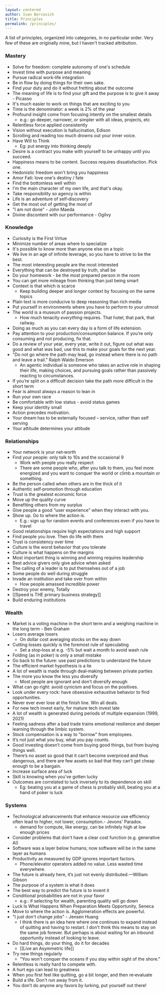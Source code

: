 ```yaml
---
layout: centered
author: Ivan Bercovich
title: Principles
permalink: /principles/
---
```


A list of principles, organized into categories, in no particular order. Very few of these are originally mine, but I haven't tracked attribution.

### Mastery

- Solve for freedom: complete autonomy of one's schedule
- Invest time with purpose and meaning
- Pursue radical work‑life integration
- Be in flow by doing things for their own sake.
- Find your duty and do it without fretting about the outcome
- The meaning of life is to find your gift and the purpose is to give it away - Picasso
- It's much easier to work on things that are exciting to you
- Time is the denominator: a week is 2% of the year
- Profound insight come from focusing intently on the smallest details
  - e.g.: go deeper, narrower, or simpler with all ideas, projects, etc
- Relentless force applied consistently
- Vision without execution is hallucination, Edison
- Scrolling and reading too much drowns out your inner voice.
- Have Will to Think
  - Eg: put energy into thinking deeply
- Desire is a contract you make with yourself to be unhappy until you succeed.
- Happiness means to be content. Success requires dissatisfaction. Pick one.
- Hedonistic freedom won't bring you happiness
- Amor Fati: love one's destiny / fate
- Find the bottomless well within
- I'm the main character of my own life, and that's okay.
- Take responsibility so agency is within
- Life is an adventure of self‑discovery
- Get the most out of getting the most of
- "I am not done" - John Maeda
- Divine discontent with our performance - Ogilvy

### Knowledge

- Curiosity is the First Virtue
- Minimize number of areas where to specialize
- It's possible to know more than anyone else on a topic
- We live in an age of infinite leverage, so you have to strive to be the best.
- The most interesting people are the most interested
- Everything that can be destroyed by truth, shall be
- Do your homework - be the most prepared person in the room
- You can get more mileage from thinking than just being smart
- Context is that which is scarce
  - Keep building deeper and longer context by focusing on the same topics
- Plain text is more conducive to deep reasoning than rich media
- Put yourself in environments where you have to perform to your utmost
- The world is a museum of passion projects.
  - How much tenacity _everything_ requires. That hotel, that park, that railway.
- Doing as much as you can every day is a form of life extension.
- Pay attention to your production/consumption balance. If you’re only consuming and not producing, fix that.
- Do a review of your year, every year, write it out, figure out what was good and what was bad, use this to make your goals for the next year.
- "Do not go where the path may lead, go instead where there is no path and leave a trail." Ralph Waldo Emerson
  - An agentic individual is someone who takes an active role in shaping their life, making choices, and pursuing goals rather than passively reacting to circumstances.
- If you’re split on a difficult decision take the path more difficult in the short term
- Fear is almost always a reason to lean in
- Run your own race
- Be comfortable with low status - avoid status games
- Keep your identity small
- Action precedes motivation.
- Your dream has to be externally focused – service, rather than self serving
- Your attitude determines your attitude

### Relationships

- Your network is your net‑worth
- Find your people: only talk to 10s and the occasional 9
  - Work with people you really respect
  - There are some people who, after you talk to them, you feel more energized and you want to conquer the world or climb a mountain or something.
- Be the person called when others are in the thick of it
- Authentic self‑promotion through education
- Trust is the greatest economic force
- Move up the quality curve
- Benefiting others from my surplus
- Give people a good “user experience” when they interact with you.
- Show up. Go to where the action is.
  - E.g.: sign up for random events and conferences even if you have to travel
- Good relationships require high expectations and high support
- Find people you love. Then do life with them
- Trust is consistency over time
- Culture is the worst behavior that you tolerate
- Culture is what happens on the margins
- Most important thing is winning and winning requires leadership
- Best advice givers only give advice when asked
- The calling of a leader is to put themselves out of a job
- Some people do well during struggle
- Invade an institution and take over from within
  - How people amassed incredible power
- Destroy your enemy, Totally
- [[Speed is THE primary business strategy]]
- Build enduring institutions

### Wealth

- Market is a voting machine in the short term and a weighing machine in the long term - Ben Graham
- Losers average losers
  - On dollar cost averaging stocks on the way down
- Cutting losses quickly is the foremost rule of speculating
  - Set a stop‑loss at e.g. -5% but wait a month to avoid wash rule
- Folding (as in poker) is only a small mistake
- Go back to the future: use past predictions to understand the future
- The efficient market hypothesis is a lie
- A lot of wealth is made through deal‑making between private parties
- The more you know the less you diversify
  - Most people are ignorant and don't diversify enough
- What can go right: avoid cynicism and focus on the positives.
- Look under every rock: have obsessive exhaustive behavior to find opportunities.
- Never ever ever lose at the finish line. Win all deals.
- For new tech invest early, for mature tech invest late
- A lot of wealth is generated during periods of multiple expansion (1999, 2021)
- Feeling sadness after a bad trade trains emotional resilience and deeper learning through the limbic system.
- Stock compensation is a way to "borrow" from employees.
- It’s not just what you buy, what you pay counts.
- Good investing doesn’t come from buying good things, but from buying things well.
- There’s no asset so good that it can’t become overpriced and thus dangerous, and there are few assets so bad that they can’t get cheap enough to be a bargain.
- Increase surface area of luck
- Skill is knowing when you’ve gotten lucky
- Outcomes are correlated to luck inversely to its dependence on skill
  - Eg: beating you at a game of chess is probably skill, beating you at a hand of poker is luck

### Systems

- Technological advancements that enhance resource use efficiency often lead to higher, not lower, consumption.- Jevons' Paradox.
  - demand for compute, like energy, can be infinitely high at low enough prices
- Consider problems that don't have a clear cost function (e.g. generative AI)
- Software was a layer below humans; now software will be in the same layer as humans
- Productivity as measured by GDP ignores important factors.
  - Phone/elevator operators added no value. Less wasted time everywhere.
- The future is already here, it’s just not evenly distributed.—William Gibson
- The purpose of a system is what it does
- The best way to predict the future is to invent it
- Conditional probabilities are not in your favor
  - e.g.: if selecting for wealth, parenting quality will go down
- Luck Is What Happens When Preparation Meets Opportunity, Seneca
- Move to where the action is. Agglomeration effects are powerful.
- "I just don't change jobs" - Jensen Huang
  - I think there is an idea here where one continues to expand instead of quitting and having to restart. I don't think this means to stay on the same job forever. But perhaps is about waiting for an inbound opportunity instead of looking to leave.
- Do hard things, do your thing, do it for decades
  - [[Live an Asymmetric life]]
- Try new things regularly
  - "You won't conquer the oceans if you stay within sight of the shore."
- Relentless is really hard to compete with.
- A hurt ego can lead to greatness
- When you first feel like quitting, go a bit longer, and then re‑evaluate
- Build a life. Don't run away from it.
- You don’t do anyone any favors by lurking, put yourself out there!
